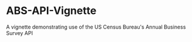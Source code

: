 # ABS-API-Vignette
A vignette demonstrating use of the US Census Bureau's Annual Business Survey API 
